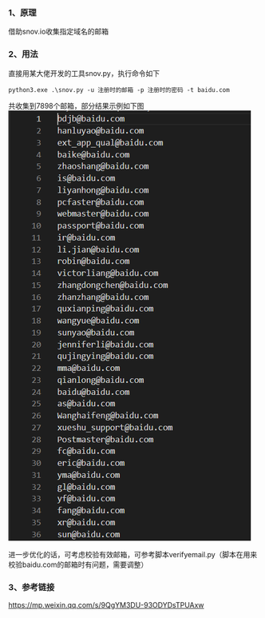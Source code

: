 ### 1、原理
借助snov.io收集指定域名的邮箱

### 2、用法
直接用某大佬开发的工具snov.py，执行命令如下
```
python3.exe .\snov.py -u 注册时的邮箱 -p 注册时的密码 -t baidu.com
```
共收集到7898个邮箱，部分结果示例如下图  
![image](./pic/1.png)  

进一步优化的话，可考虑校验有效邮箱，可参考脚本verifyemail.py（脚本在用来校验baidu.com的邮箱时有问题，需要调整）  

### 3、参考链接
https://mp.weixin.qq.com/s/9QgYM3DU-93ODYDsTPUAxw
